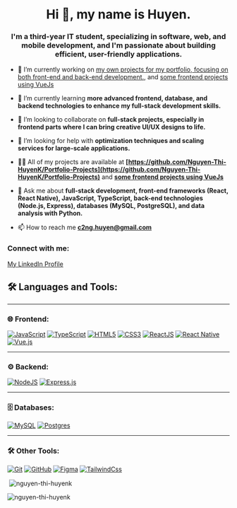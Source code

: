 <h1 align="center">Hi 👋, my name is Huyen.</h1>

<h3 align="center">I'm a third-year IT student, specializing in software, web, and mobile development, and I'm passionate about building efficient, user-friendly applications.</h3>

- 🔭 I’m currently working on [my own projects for my portfolio, focusing on both front-end and back-end development.](https://github.com/Nguyen-Thi-HuyenK/Portfolio-Projects), and [some frontend projects using VueJs](https://github.com/Nguyen-Thi-HuyenK/VueJs-Projects)

- 🌱 I’m currently learning **more advanced frontend, database, and backend technologies to enhance my full-stack development skills.**

- 👯 I’m looking to collaborate on **full-stack projects, especially in frontend parts where I can bring creative UI/UX designs to life.**

- 🤝 I’m looking for help with **optimization techniques and scaling services for large-scale applications.**

- 👨‍💻 All of my projects are available at **[https://github.com/Nguyen-Thi-HuyenK/Portfolio-Projects](https://github.com/Nguyen-Thi-HuyenK/Portfolio-Projects)** and **[some frontend projects using VueJs](https://github.com/Nguyen-Thi-HuyenK/VueJs-Projects)**

- 💬 Ask me about **full-stack development, front-end frameworks (React, React Native), JavaScript, TypeScript, back-end technologies (Node.js, Express), databases (MySQL, PostgreSQL), and data analysis with Python.**

- 📫 How to reach me **c2ng.huyen@gmail.com**

<h3 align="left">Connect with me:</h3>
<p align="left">
    <a href="https://www.linkedin.com/in/huyen-nguyen-6b57972a7/" target="_blank">My LinkedIn Profile</a>
</p>

## 🛠️ Languages and Tools:

---

### **🌐 Frontend:**
<p align="left"> 
    <a target="_blank" rel="noopener noreferrer nofollow" href="https://camo.githubusercontent.com/29d02b3669d6450d67e043cf5909e740dcb94c1e2306d88ac48b15b4ec55dc65/68747470733a2f2f696d672e736869656c64732e696f2f62616467652f6a6176617363726970742d2532333332333333302e7376673f7374796c653d666f722d7468652d6261646765266c6f676f3d6a617661736372697074266c6f676f436f6c6f723d253233463744463145"><img src="https://camo.githubusercontent.com/29d02b3669d6450d67e043cf5909e740dcb94c1e2306d88ac48b15b4ec55dc65/68747470733a2f2f696d672e736869656c64732e696f2f62616467652f6a6176617363726970742d2532333332333333302e7376673f7374796c653d666f722d7468652d6261646765266c6f676f3d6a617661736372697074266c6f676f436f6c6f723d253233463744463145" alt="JavaScript" data-canonical-src="https://img.shields.io/badge/javascript-%23323330.svg?style=for-the-badge&amp;logo=javascript&amp;logoColor=%23F7DF1E" style="max-width: 100%;"></a>
    <a target="_blank" rel="noopener noreferrer nofollow" href="https://camo.githubusercontent.com/d4cfec9550517aa67567e29843e3880ebf50bd7eeceafcd3b82875f17c9f564e/68747470733a2f2f696d672e736869656c64732e696f2f62616467652f747970657363726970742d2532333030374143432e7376673f7374796c653d666f722d7468652d6261646765266c6f676f3d74797065736372697074266c6f676f436f6c6f723d7768697465"><img src="https://camo.githubusercontent.com/d4cfec9550517aa67567e29843e3880ebf50bd7eeceafcd3b82875f17c9f564e/68747470733a2f2f696d672e736869656c64732e696f2f62616467652f747970657363726970742d2532333030374143432e7376673f7374796c653d666f722d7468652d6261646765266c6f676f3d74797065736372697074266c6f676f436f6c6f723d7768697465" alt="TypeScript" data-canonical-src="https://img.shields.io/badge/typescript-%23007ACC.svg?style=for-the-badge&amp;logo=typescript&amp;logoColor=white" style="max-width: 100%;"></a>
    <a target="_blank" rel="noopener noreferrer nofollow" href="https://camo.githubusercontent.com/d4d9d935f85b68223a3514c6a889ea3ed6a77afb5f560c05baa1a1b168077830/68747470733a2f2f696d672e736869656c64732e696f2f62616467652f68746d6c352d2532334533344632362e7376673f7374796c653d666f722d7468652d6261646765266c6f676f3d68746d6c35266c6f676f436f6c6f723d7768697465"><img src="https://camo.githubusercontent.com/d4d9d935f85b68223a3514c6a889ea3ed6a77afb5f560c05baa1a1b168077830/68747470733a2f2f696d672e736869656c64732e696f2f62616467652f68746d6c352d2532334533344632362e7376673f7374796c653d666f722d7468652d6261646765266c6f676f3d68746d6c35266c6f676f436f6c6f723d7768697465" alt="HTML5" data-canonical-src="https://img.shields.io/badge/html5-%23E34F26.svg?style=for-the-badge&amp;logo=html5&amp;logoColor=white" style="max-width: 100%;"></a>
    <a target="_blank" rel="noopener noreferrer nofollow" href="https://camo.githubusercontent.com/930c71eac967cc5cec61c0aa08ba3719f9cb68e28cdffa63b28b0a31be1663b4/68747470733a2f2f696d672e736869656c64732e696f2f62616467652f637373332d2532333135373242362e7376673f7374796c653d666f722d7468652d6261646765266c6f676f3d63737333266c6f676f436f6c6f723d7768697465"><img src="https://camo.githubusercontent.com/930c71eac967cc5cec61c0aa08ba3719f9cb68e28cdffa63b28b0a31be1663b4/68747470733a2f2f696d672e736869656c64732e696f2f62616467652f637373332d2532333135373242362e7376673f7374796c653d666f722d7468652d6261646765266c6f676f3d63737333266c6f676f436f6c6f723d7768697465" alt="CSS3" data-canonical-src="https://img.shields.io/badge/css3-%231572B6.svg?style=for-the-badge&amp;logo=css3&amp;logoColor=white" style="max-width: 100%;"></a>
    <a target="_blank" rel="noopener noreferrer nofollow" href="https://camo.githubusercontent.com/9a1a9dc4d3a44c0fc6b26ef22223da711aaa80fffc3332caf0d18c750d7714ac/68747470733a2f2f696d672e736869656c64732e696f2f62616467652f2d52656163744a732d3631444146423f6c6f676f3d7265616374266c6f676f436f6c6f723d7768697465267374796c653d666f722d7468652d6261646765"><img src="https://camo.githubusercontent.com/9a1a9dc4d3a44c0fc6b26ef22223da711aaa80fffc3332caf0d18c750d7714ac/68747470733a2f2f696d672e736869656c64732e696f2f62616467652f2d52656163744a732d3631444146423f6c6f676f3d7265616374266c6f676f436f6c6f723d7768697465267374796c653d666f722d7468652d6261646765" alt="ReactJS" data-canonical-src="https://img.shields.io/badge/-ReactJs-61DAFB?logo=react&amp;logoColor=white&amp;style=for-the-badge" style="max-width: 100%;"></a>
    <a target="_blank" rel="noopener noreferrer nofollow" href="https://camo.githubusercontent.com/3a94fbacfc6f555c9a73c35ccd25280558336b67f074f5fabceeea3eb0f54ad8/68747470733a2f2f696d672e736869656c64732e696f2f62616467652f72656163745f6e61746976652d2532333230323332612e7376673f7374796c653d666f722d7468652d6261646765266c6f676f3d7265616374266c6f676f436f6c6f723d253233363144414642"><img src="https://camo.githubusercontent.com/3a94fbacfc6f555c9a73c35ccd25280558336b67f074f5fabceeea3eb0f54ad8/68747470733a2f2f696d672e736869656c64732e696f2f62616467652f72656163745f6e61746976652d2532333230323332612e7376673f7374796c653d666f722d7468652d6261646765266c6f676f3d7265616374266c6f676f436f6c6f723d253233363144414642" alt="React Native" data-canonical-src="https://img.shields.io/badge/react_native-%2320232a.svg?style=for-the-badge&amp;logo=react&amp;logoColor=%2361DAFB" style="max-width: 100%;"></a>
    <a target="_blank" rel="noopener noreferrer nofollow" href="https://vuejs.org/">
    <img src="https://img.shields.io/badge/vuejs-%234FC08D.svg?style=for-the-badge&logo=vue.js&logoColor=%234FC08D" alt="Vue.js" style="max-width: 100%;">
</a>
     <!-- <a href="https://vuejs.org/" target="_blank" rel="noreferrer"> <img src="https://raw.githubusercontent.com/devicons/devicon/master/icons/vuejs/vuejs-original-wordmark.svg" alt="vuejs" width="40" height="40"/> </a>  -->
    <!-- <a target="_blank" rel="noopener noreferrer nofollow" href="https://camo.githubusercontent.com/685fbfb7ff462bdd41934c8ba1c3bcd0ae750c9061c7f3d1e3fe21c3f77c72f6/68747470733a2f2f696d672e736869656c64732e696f2f62616467652f2d5675654a532d3446433038443f6c6f676f3d767565646f746a73266c6f676f436f6c6f723d344643303844267374796c653d666f722d7468652d6261646765"><img src="https://camo.githubusercontent.com/685fbfb7ff462bdd41934c8ba1c3bcd0ae750c9061c7f3d1e3fe21c3f77c72f6/68747470733a2f2f696d672e736869656c64732e696f2f62616467652f2d5675654a532d3446433038443f6c6f676f3d767565646f746a73266c6f676f436f6c6f723d344643303844267374796c653d666f722d7468652d6261646765" alt="VueJS" data-canonical-src="https://img.shields.io/badge/-VueJs-4FC08D?logo=vuedotjs&logoColor=4FC08D&style=for-the-badge" style="max-width: 100%;"></a>
    <a href="https://getbootstrap.com" target="_blank" rel="noreferrer"> <img src="https://raw.githubusercontent.com/devicons/devicon/master/icons/bootstrap/bootstrap-plain-wordmark.svg" alt="bootstrap" width="40" height="40"/> </a> 
    <a href="https://developer.mozilla.org/en-US/docs/Web/JavaScript" target="_blank" rel="noreferrer"> <img src="https://raw.githubusercontent.com/devicons/devicon/master/icons/javascript/javascript-original.svg" alt="javascript" width="40" height="40"/> </a> 
    <a href="https://reactjs.org/" target="_blank" rel="noreferrer"> <img src="https://raw.githubusercontent.com/devicons/devicon/master/icons/react/react-original-wordmark.svg" alt="react" width="40" height="40"/> </a> 
    <a href="https://reactnative.dev/" target="_blank" rel="noreferrer"> <img src="https://reactnative.dev/img/header_logo.svg" alt="reactnative" width="40" height="40"/> </a>
    <a href="https://angular.io" target="_blank" rel="noreferrer"> <img src="https://raw.githubusercontent.com/devicons/devicon/master/icons/angularjs/angularjs-original-wordmark.svg" alt="angularjs" width="40" height="40"/> </a>  -->
</p>

---

### **⚙️ Backend:**
<p align="left"> 
    <a target="_blank" rel="noopener noreferrer nofollow" href="https://camo.githubusercontent.com/8477a50d7210f0f3bf15fbe5b44809296b75f2101a2927818599d72c8ea72cef/68747470733a2f2f696d672e736869656c64732e696f2f62616467652f6e6f64652e6a732d3644413535463f7374796c653d666f722d7468652d6261646765266c6f676f3d6e6f64652e6a73266c6f676f436f6c6f723d7768697465"><img src="https://camo.githubusercontent.com/8477a50d7210f0f3bf15fbe5b44809296b75f2101a2927818599d72c8ea72cef/68747470733a2f2f696d672e736869656c64732e696f2f62616467652f6e6f64652e6a732d3644413535463f7374796c653d666f722d7468652d6261646765266c6f676f3d6e6f64652e6a73266c6f676f436f6c6f723d7768697465" alt="NodeJS" data-canonical-src="https://img.shields.io/badge/node.js-6DA55F?style=for-the-badge&amp;logo=node.js&amp;logoColor=white" style="max-width: 100%;"></a>
    <a target="_blank" rel="noopener noreferrer nofollow" href="https://camo.githubusercontent.com/e01b1cfdcc52e26519db194c2a7b4b93eafe7a614a0dab69cfe967864a8f1119/68747470733a2f2f696d672e736869656c64732e696f2f62616467652f657870726573732e6a732d2532333430346435392e7376673f7374796c653d666f722d7468652d6261646765266c6f676f3d65787072657373266c6f676f436f6c6f723d253233363144414642"><img src="https://camo.githubusercontent.com/e01b1cfdcc52e26519db194c2a7b4b93eafe7a614a0dab69cfe967864a8f1119/68747470733a2f2f696d672e736869656c64732e696f2f62616467652f657870726573732e6a732d2532333430346435392e7376673f7374796c653d666f722d7468652d6261646765266c6f676f3d65787072657373266c6f676f436f6c6f723d253233363144414642" alt="Express.js" data-canonical-src="https://img.shields.io/badge/express.js-%23404d59.svg?style=for-the-badge&amp;logo=express&amp;logoColor=%2361DAFB" style="max-width: 100%;"></a>
    <!-- <a href="https://expressjs.com" target="_blank" rel="noreferrer"> <img src="https://raw.githubusercontent.com/devicons/devicon/master/icons/express/express-original-wordmark.svg" alt="express" width="40" height="40"/> </a> 
    <a href="https://nodejs.org" target="_blank" rel="noreferrer"> <img src="https://raw.githubusercontent.com/devicons/devicon/master/icons/nodejs/nodejs-original-wordmark.svg" alt="nodejs" width="40" height="40"/> </a>  -->
</p>

---

### **🗄️ Databases:**
<p align="left"> 
    <a target="_blank" rel="noopener noreferrer nofollow" href="https://camo.githubusercontent.com/84e0999fa027dedfb31a169d54da33fd98f9691c0b3aba4687a0e0a64cede44d/68747470733a2f2f696d672e736869656c64732e696f2f62616467652f6d7973716c2d2532333030662e7376673f7374796c653d666f722d7468652d6261646765266c6f676f3d6d7973716c266c6f676f436f6c6f723d7768697465"><img src="https://camo.githubusercontent.com/84e0999fa027dedfb31a169d54da33fd98f9691c0b3aba4687a0e0a64cede44d/68747470733a2f2f696d672e736869656c64732e696f2f62616467652f6d7973716c2d2532333030662e7376673f7374796c653d666f722d7468652d6261646765266c6f676f3d6d7973716c266c6f676f436f6c6f723d7768697465" alt="MySQL" data-canonical-src="https://img.shields.io/badge/mysql-%2300f.svg?style=for-the-badge&amp;logo=mysql&amp;logoColor=white" style="max-width: 100%;"></a>
    <a target="_blank" rel="noopener noreferrer nofollow" href="https://camo.githubusercontent.com/544022edf8369d944e68802fc043b0268484709e334d23db2882590aeae296cb/68747470733a2f2f696d672e736869656c64732e696f2f62616467652f706f7374677265732d2532333331363139322e7376673f7374796c653d666f722d7468652d6261646765266c6f676f3d706f737467726573716c266c6f676f436f6c6f723d7768697465"><img src="https://camo.githubusercontent.com/544022edf8369d944e68802fc043b0268484709e334d23db2882590aeae296cb/68747470733a2f2f696d672e736869656c64732e696f2f62616467652f706f7374677265732d2532333331363139322e7376673f7374796c653d666f722d7468652d6261646765266c6f676f3d706f737467726573716c266c6f676f436f6c6f723d7768697465" alt="Postgres" data-canonical-src="https://img.shields.io/badge/postgres-%23316192.svg?style=for-the-badge&amp;logo=postgresql&amp;logoColor=white" style="max-width: 100%;"></a>
   <!--  <a href="https://www.mysql.com/" target="_blank" rel="noreferrer"> <img src="https://raw.githubusercontent.com/devicons/devicon/master/icons/mysql/mysql-original-wordmark.svg" alt="mysql" width="40" height="40"/> </a> 
    <a href="https://www.postgresql.org" target="_blank" rel="noreferrer"> <img src="https://raw.githubusercontent.com/devicons/devicon/master/icons/postgresql/postgresql-original-wordmark.svg" alt="postgresql" width="40" height="40"/> </a> 
    <a href="https://www.mongodb.com/" target="_blank" rel="noreferrer"> <img src="https://raw.githubusercontent.com/devicons/devicon/master/icons/mongodb/mongodb-original-wordmark.svg" alt="mongodb" width="40" height="40"/> </a> -->
</p>

---

### **🛠️ Other Tools:**
<p align="left"> 
    <a target="_blank" rel="noopener noreferrer nofollow" href="https://camo.githubusercontent.com/9ca686222a8a5209c91139e130e3c5260ab84f3b5010cc45582b92b9b06758cc/68747470733a2f2f696d672e736869656c64732e696f2f62616467652f6769742532302d2532334630353033332e7376673f267374796c653d666f722d7468652d6261646765266c6f676f3d676974266c6f676f436f6c6f723d7768697465"><img src="https://camo.githubusercontent.com/9ca686222a8a5209c91139e130e3c5260ab84f3b5010cc45582b92b9b06758cc/68747470733a2f2f696d672e736869656c64732e696f2f62616467652f6769742532302d2532334630353033332e7376673f267374796c653d666f722d7468652d6261646765266c6f676f3d676974266c6f676f436f6c6f723d7768697465" alt="Git" data-canonical-src="https://img.shields.io/badge/git%20-%23F05033.svg?&amp;style=for-the-badge&amp;logo=git&amp;logoColor=white" style="max-width: 100%;"></a>
    <a target="_blank" rel="noopener noreferrer nofollow" href="https://camo.githubusercontent.com/7b229d9daea9fdb601c19303f0943d7ebe307c66d9f27e525c73ad330e0dcebf/68747470733a2f2f696d672e736869656c64732e696f2f62616467652f6769746875622532302d2532333132313031312e7376673f267374796c653d666f722d7468652d6261646765266c6f676f3d676974687562266c6f676f436f6c6f723d7768697465"><img src="https://camo.githubusercontent.com/7b229d9daea9fdb601c19303f0943d7ebe307c66d9f27e525c73ad330e0dcebf/68747470733a2f2f696d672e736869656c64732e696f2f62616467652f6769746875622532302d2532333132313031312e7376673f267374796c653d666f722d7468652d6261646765266c6f676f3d676974687562266c6f676f436f6c6f723d7768697465" alt="GitHub" data-canonical-src="https://img.shields.io/badge/github%20-%23121011.svg?&amp;style=for-the-badge&amp;logo=github&amp;logoColor=white" style="max-width: 100%;"></a>
    <a target="_blank" rel="noopener noreferrer nofollow" href="https://camo.githubusercontent.com/2eb175ce2c732f25324f81abddacc5e8ae1bae8394db207ae30bb1d2c206afca/68747470733a2f2f696d672e736869656c64732e696f2f62616467652f6669676d612d2532334632344531452e7376673f7374796c653d666f722d7468652d6261646765266c6f676f3d6669676d61266c6f676f436f6c6f723d7768697465"><img src="https://camo.githubusercontent.com/2eb175ce2c732f25324f81abddacc5e8ae1bae8394db207ae30bb1d2c206afca/68747470733a2f2f696d672e736869656c64732e696f2f62616467652f6669676d612d2532334632344531452e7376673f7374796c653d666f722d7468652d6261646765266c6f676f3d6669676d61266c6f676f436f6c6f723d7768697465" alt="Figma" data-canonical-src="https://img.shields.io/badge/figma-%23F24E1E.svg?style=for-the-badge&amp;logo=figma&amp;logoColor=white" style="max-width: 100%;"></a>
    <a target="_blank" rel="noopener noreferrer nofollow" href="https://camo.githubusercontent.com/1c7ad78be85ff4df845fc605cea6d36731a462b352680ab317db1ec7523956d0/68747470733a2f2f696d672e736869656c64732e696f2f62616467652f7461696c77696e646373732d3046313732413f267374796c653d666f722d7468652d6261646765266c6f676f3d7461696c77696e64637373"><img src="https://camo.githubusercontent.com/1c7ad78be85ff4df845fc605cea6d36731a462b352680ab317db1ec7523956d0/68747470733a2f2f696d672e736869656c64732e696f2f62616467652f7461696c77696e646373732d3046313732413f267374796c653d666f722d7468652d6261646765266c6f676f3d7461696c77696e64637373" alt="TailwindCss" data-canonical-src="https://img.shields.io/badge/tailwindcss-0F172A?&amp;style=for-the-badge&amp;logo=tailwindcss" style="max-width: 100%;"></a>
    
   <!--  <a href="https://firebase.google.com/" target="_blank" rel="noreferrer"> <img src="https://www.vectorlogo.zone/logos/firebase/firebase-icon.svg" alt="firebase" width="40" height="40"/> </a> 
    <a href="https://git-scm.com/" target="_blank" rel="noreferrer"> <img src="https://www.vectorlogo.zone/logos/git-scm/git-scm-icon.svg" alt="git" width="40" height="40"/> </a> 
    <a href="https://www.figma.com/" target="_blank" rel="noreferrer"> <img src="https://www.vectorlogo.zone/logos/figma/figma-icon.svg" alt="figma" width="40" height="40"/> </a> 
    <a href="https://postman.com" target="_blank" rel="noreferrer"> <img src="https://www.vectorlogo.zone/logos/getpostman/getpostman-icon.svg" alt="postman" width="40" height="40"/> </a> 
    <a href="https://tailwindcss.com/" target="_blank" rel="noreferrer"> <img src="https://www.vectorlogo.zone/logos/tailwindcss/tailwindcss-icon.svg" alt="tailwind" width="40" height="40"/> </a>  -->
</p>



<!-- <p><img align="left" src="https://github-readme-stats.vercel.app/api/top-langs?username=nguyen-thi-huyenk&show_icons=true&locale=en&layout=compact" alt="nguyen-thi-huyenk" /></p> -->


<p>&nbsp;<img align="center" src="https://github-readme-stats.vercel.app/api?username=nguyen-thi-huyenk&show_icons=true&locale=en" alt="nguyen-thi-huyenk" /></p>

<p><img align="center" src="https://github-readme-streak-stats.herokuapp.com/?user=nguyen-thi-huyenk&" alt="nguyen-thi-huyenk" /></p>
